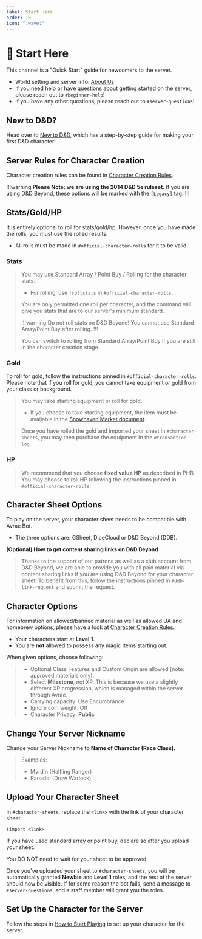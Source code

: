 ```yaml
---
label: Start Here
order: 10
icon: ":wave:"
---
```


<style>
h1:before { content: "👋 " }
</style> 

# Start Here

This channel is a "Quick Start" guide for newcomers to the server.

- World setting and server info: [About Us](/)
- If you need help or have questions about getting started on the server, please reach out to `#beginner-help`! 
- If you have any other questions, please reach out to `#server-questions`!

## New to D&D?
Head over to [New to D&D](new-to-dnd.md), which has a step-by-step guide for making your first D&D character!

## Server Rules for Character Creation
Character creation rules can be found in [Character Creation Rules](cc-rules.md).

!!!warning **Please Note: we are using the 2014 D&D 5e ruleset.**
If you are using D&D Beyond, these options will be marked with the `[Legacy]` tag.
!!!

## Stats/Gold/HP
It is entirely optional to roll for stats/gold/hp. However, once you have made the rolls, you must use the rolled results. 
- All rolls must be made in `⁠#official-character-rolls` for it to be valid.

### Stats
> You may use Standard Array / Point Buy / Rolling for the character stats.  
> - For rolling, use `!rollstats` in `#official-character-rolls`.
> 
> You are only permitted one roll per character, and the command will give you stats that are to our server's minimum standard.
> 
> !!!warning
> Do not roll stats on D&D Beyond! You cannot use Standard Array/Point Buy after rolling.
> !!!
> 
> You can switch to rolling from Standard Array/Point Buy if you are still in the character creation stage.

### Gold
To roll for gold, follow the instructions pinned in `#official-character-rolls`. Please note that if you roll for gold, you cannot take equipment or gold from your class or background.

> You may take starting equipment or roll for gold. 
> - If you choose to take starting equipment, the item must be available in the [Snowhaven Market document](https://docs.google.com/document/d/131lUJSH1DX0FLMfKKlO9irCnfG6zjwbjjG5-HKstWsU/).
> 
> Once you have rolled the gold and imported your sheet in `#character-sheets`, you may then purchase the equipment in the `#transaction-log`.

### HP
> We recommend that you choose **fixed value HP** as described in PHB. You may choose to roll HP following the instructions pinned in `#⁠official-character-rolls`.

## Character Sheet Options
To play on the server, your character sheet needs to be compatible with Avrae Bot. 
- The three options are: GSheet, DiceCloud or D&D Beyond (DDB).

**(Optional) How to get content sharing links on D&D Beyond**
> Thanks to the support of our patrons as well as a club account from D&D Beyond, we are able to provide you with all paid material via content sharing links if you are using D&D Beyond for your character sheet. To benefit from this, follow the instructions pinned in `#ddb-link-request` and submit the request.

## Character Options
For information on allowed/banned material as well as allowed UA and homebrew options, please have a look at [Character Creation Rules](cc-rules.md).

- Your characters start at **Level 1**. 
- You are **not** allowed to possess any magic items starting out.

When given options, choose following:
> - Optional Class Features and Custom Origin are allowed (note: approved materials only).
> - Select **Milestone**, not XP. This is because we use a slightly different XP progression, which is managed within the server through Avrae.
> - Carrying capacity: Use Encumbrance
> - Ignore coin weight: Off
> - Character Privacy: **Public**

## Change Your Server Nickname
Change your Server Nickname to **Name of Character (Race Class).**

> Examples:
> - Myrdin (Halfling Ranger) 
> - Panadol (Drow Warlock)

## Upload Your Character Sheet
In `#character-sheets`, replace the `<link>` with the link of your character sheet.

```
!import <link>
```

If you have used standard array or point buy, declare so after you upload your sheet. 

You DO NOT need to wait for your sheet to be approved.

Once you've uploaded your sheet to `#character-sheets`, you will be automatically granted **Newbie** and **Level 1** roles, and the rest of the server should now be visible. If for some reason the bot fails, send a message to `#⁠server-questions`, and a staff member will grant you the roles.

## Set Up the Character for the Server
Follow the steps in [How to Start Playing](/start-playing/start-playing/) to set up your character for the server.